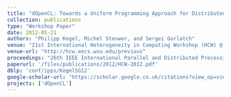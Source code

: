 ```yaml
---
title: "dOpenCL: Towards a Uniform Programming Approach for Distributed Heterogeneous Multi-/Many-Core Systems"
collection: publications
type: "Workshop Paper"
date: 2012-05-21
authors: "Philipp Kegel, Michel Steuwer, and Sergei Gorlatch"
venue: "21st International Heterogeneity in Computing Workshop (HCW) @ IPDPS"
venue-url: "http://hcw.eecs.wsu.edu/previous"
proceedings: "26th IEEE International Parallel and Distributed Processing Symposium Workshops & PhD Forum, IPDPS 2012, Shanghai, China, May 21-25, 2012"
paperurl: '/files/publications/2012/HCW-2012.pdf'
dblp: 'conf/ipps/KegelSG12'
google-scholar-url: "https://scholar.google.co.uk/citations?view_op=view_citation&hl=en&user=XdXJRZEAAAAJ&citation_for_view=XdXJRZEAAAAJ:u-x6o8ySG0sC"
projects: ['dOpenCL']
---
```

